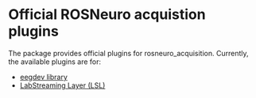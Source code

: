 # Official ROSNeuro acquistion plugins
The package provides official plugins for rosneuro_acquisition. Currently, the available plugins are for:
- [eegdev library](/rosneuro_acquisition_eegdev/)
- [LabStreaming Layer (LSL)](/rosneuro_acquisition_lsl/)
